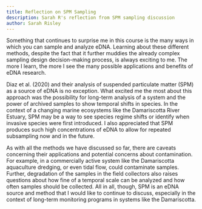 ```yaml
---
title: Reflection on SPM Sampling
description: Sarah R's reflection from SPM sampling discussion 
author: Sarah Risley
---
```


Something that continues to surprise me in this course is the many ways in which you can sample and analyze eDNA. Learning about these different methods, despite the fact that it further muddies the already complex sampling design decision-making process, is always exciting to me. The more I learn, the more I see the many possible applications and benefits of eDNA research. 

Diaz et al. (2020) and their analysis of suspended particulate matter (SPM) as a source of eDNA is no exception. What excited me the most about this approach was the possibility for long-term analysis of a system and the power of archived samples to show temporal shifts in species. In the context of a changing marine ecosystems like the Damariscotta River Estuary, SPM may be a way to see species regime shifts or identify when invasive species were first introduced. I also appreciated that SPM produces such high concentrations of eDNA to allow for repeated subsampling now and in the future. 

As with all the methods we have discussed so far, there are caveats concerning their applications and potential concerns about contamination. For example, in a commercially active system like the Damariscotta aquaculture dredging, or even tidal flow, could contaminate samples. Further, degradation of the samples in the field collectors also raises questions about how fine of a temporal scale can be analyzed and how often samples should be collected. All in all, though, SPM is an eDNA source and method that I would like to continue to discuss, especially in the context of long-term monitoring programs in systems like the Damariscotta. 
